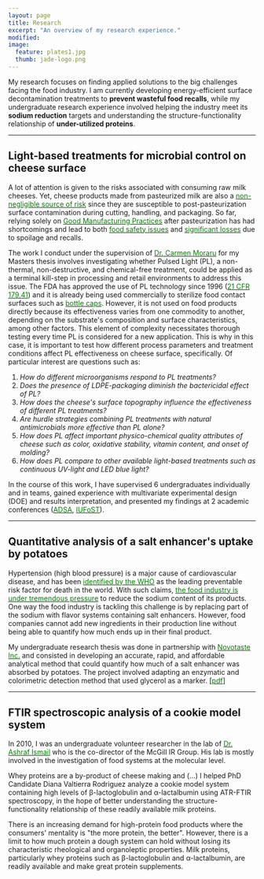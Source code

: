 ```yaml
---
layout: page
title: Research
excerpt: "An overview of my research experience."
modified: 
image: 
  feature: plates1.jpg
  thumb: jade-logo.png
---
```

My research focuses on finding applied solutions to the big challenges facing the food industry. I am currently developing energy-efficient surface decontamination treatments to **prevent wasteful food recalls**, while my undergraduate research experience involved helping the industry meet its **sodium reduction** targets and understanding the structure-functionality relationship of **under-utilized proteins**.  

___ 

## Light-based treatments for microbial control on cheese surface
A lot of attention is given to the risks associated with consuming raw milk cheeses. Yet, cheese products made from pasteurized milk are also a [<span style="color:green">non-negligible source of risk</span>](http://online.liebertpub.com/doi/pdf/10.1089/fpd.2013.1650) since they are susceptible to post-pasteurization surface contamination during cutting, handling, and packaging. So far, relying solely on [<span style="color:green">Good Manufacturing Practices</span>](http://www.fda.gov/food/guidanceregulation/cgmp/ucm2006830.htm) after pasteurization has had shortcomings and lead to both <a href="http://www.cdc.gov/listeria/outbreaks/cheese-09-12/index.html"><span style="color:green">food safety issues</span></a> and <a href="http://www.huffingtonpost.com/2010/06/22/blue-mozzarella-investiga_n_618484.html"><span style="color:green">significant losses</span></a> due to spoilage and recalls. 

The work I conduct under the supervision of [<span style="color:green">Dr. Carmen Moraru</span>](http://blogs.cornell.edu/morarulab/) for my Masters thesis involves investigating whether Pulsed Light (PL), a non-thermal, non-destructive, and chemical-free treatment, could be applied as a terminal kill-step in processing and retail environments to address this issue. The FDA has approved the use of PL technology since 1996 ([<span style="color:green">21 CFR 179.41</span>](http://www.accessdata.fda.gov/scripts/cdrh/cfdocs/cfcfr/CFRSearch.cfm?fr=179.41)) and it is already being used commercially to sterilize food contact surfaces such as [<span style="color:green">bottle caps</span>](http://www.claranor.com/sterilization-of-capping-systems). However, it is not used on food products directly because its effectiveness varies from one commodity to another, depending on the substrate's composition and surface characteristics, among other factors. This element of complexity necessitates thorough testing every time PL is considered for a new application. This is why in this case, it is important to test how different process parameters and treatment conditions affect PL effectiveness on cheese surface, specifically. Of particular interest are questions such as:  

1. *How do different microorganisms respond to PL treatments?*  
2. *Does the presence of LDPE-packaging diminish the bactericidal effect of PL?*  
3. *How does the cheese's surface topography influence the effectiveness of different PL treatments?*  
4. *Are hurdle strategies combining PL treatments with natural antimicrobials more effective than PL alone?*  
5. *How does PL affect important physico-chemical quality attributes of cheese such as color, oxidative stability, vitamin content, and onset of molding?*  
6. *How does PL compare to other available light-based treatments such as continuous UV-light and LED blue light?*

In the course of this work, I have supervised 6 undergraduates individually and in teams, gained experience with multivariate experimental design (DOE) and results interpretation, and presented my findings at 2 academic conferences (<a href="http://www.jtmtg.org/JAM/2014/abstracts/0325-0333.pdf"><span style="color:green">ADSA</span></a>, <a href="https://iufost2014.pathable.com/meetings/217113"><span style="color:green">IUFoST</span></a>).  

___    

## Quantitative analysis of a salt enhancer's uptake by potatoes
Hypertension (high blood pressure) is a major cause of cardiovascular disease, and has been <a href="http://www.who.int/dietphysicalactivity/Salt_Report_VC_april07.pdf"><span style="color:green">identified by the WHO</span></a> as the leading preventable risk factor for death in the world. With such claims, <a href="http://www.hc-sc.gc.ca/fn-an/legislation/guide-ld/2012-sodium-reduction-indust-eng.php"><span style="color:green">the food industry is under tremendous pressure</span></a> to reduce the sodium content of its products. One way the food industry is tackling this challenge is by replacing part of the sodium with flavor systems containing salt enhancers. However, food companies cannot add new ingredients in their production line without being able to quantify how much ends up in their final product. 

My undergraduate research thesis was done in partnership with [<span style="color:green">Novotaste Inc.</span>](http://www.novotaste.com) and consisted in developing an accurate, rapid, and affordable analytical method that could quantify how much of a salt enhancer was absorbed by potatoes. The project involved adapting an enzymatic and colorimetric detection method that used glycerol as a marker.
[[<span style="color:green">pdf</span>](https://dl.dropboxusercontent.com/u/51364198/Research%20Report_Jade%20Proulx.pdf)]  

___  

## FTIR spectroscopic analysis of a cookie model system
In 2010, I was an undergraduate volunteer researcher in the lab of [<span style="color:green">Dr. Ashraf Ismail</span>](http://www.mcgill.ca/foodscience/staff-and-research/ashraf-ismail) who is the co-director of the McGill IR Group. His lab is mostly involved in the investigation of food systems at the molecular level. 

Whey proteins are a by-product of cheese making and (...)
I helped PhD Candidate Diana Valtierra Rodriguez analyze a cookie model system containing high levels of &beta;-lactoglobulin and &alpha;-lactalbumin using ATR-FTIR spectroscopy, in the hope of better understanding the structure-functionality relationship of these readily available milk proteins.

There is an increasing demand for high-protein food products where the consumers' mentality is "the more protein, the better". However, there is a limit to how much protein a dough system can hold without losing its characteristic rheological and organoleptic properties. Milk proteins, particularly whey proteins such as &beta;-lactoglobulin and &alpha;-lactalbumin, are readily available and make great protein supplements.

